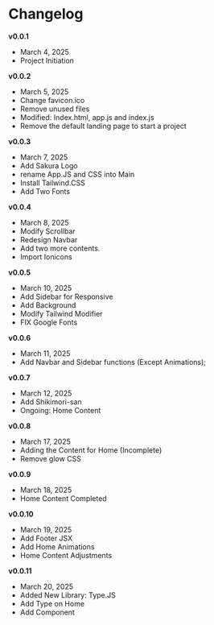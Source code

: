 # Changelog

**v0.0.1**
- March 4, 2025
- Project Initiation

**v0.0.2**
- March 5, 2025
- Change favicon.ico
- Remove unused files
- Modified: Index.html, app.js and index.js
- Remove the default landing page to start a project

**v0.0.3**
- March 7, 2025
- Add Sakura Logo
- rename App.JS and CSS into Main
- Install Tailwind.CSS
- Add Two Fonts

**v0.0.4**
- March 8, 2025
- Modify Scrollbar
- Redesign Navbar
- Add two more contents.
- Import Ionicons

**v0.0.5**
- March 10, 2025
- Add Sidebar for Responsive
- Add Background
- Modify Tailwind Modifier
- FIX Google Fonts

**v0.0.6**
- March 11, 2025
- Add Navbar and Sidebar functions (Except Animations);

**v0.0.7**
- March 12, 2025
- Add Shikimori-san
- Ongoing: Home Content

**v0.0.8**
- March 17, 2025
- Adding the Content for Home (Incomplete)
- Remove glow CSS

**v0.0.9**
- March 18, 2025
- Home Content Completed

**v0.0.10**
- March 19, 2025
- Add Footer JSX
- Add Home Animations
- Home Content Adjustments

**v0.0.11**
- March 20, 2025
- Added New Library: Type.JS
- Add Type on Home
- Add Component